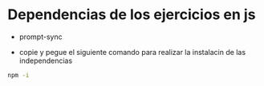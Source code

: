 # Dependencias de los ejercicios en js
- prompt-sync




- copie y pegue el siguiente comando para realizar la instalacin de las independencias
```bash
npm -i 
```
